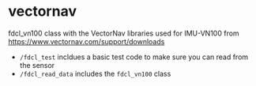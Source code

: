 # vectornav

fdcl_vn100 class with the VectorNav libraries used for IMU-VN100 from https://www.vectornav.com/support/downloads

* `/fdcl_test` incldues a basic test code to make sure you can read from the sensor
* `/fdcl_read_data` includes the `fdcl_vn100` class
